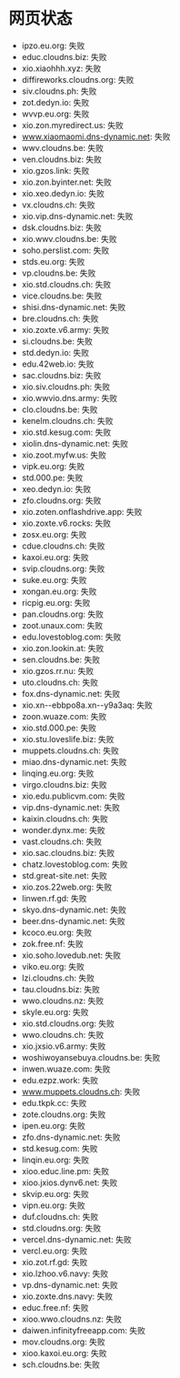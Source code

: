# 网页状态
- ipzo.eu.org: 失败
- educ.cloudns.biz: 失败
- xio.xiaohhh.xyz: 失败
- diffireworks.cloudns.org: 失败
- siv.cloudns.ph: 失败
- zot.dedyn.io: 失败
- wvvp.eu.org: 失败
- xio.zon.myredirect.us: 失败
- www.xiaomaomi.dns-dynamic.net: 失败
- wwv.cloudns.be: 失败
- ven.cloudns.biz: 失败
- xio.gzos.link: 失败
- xio.zon.byinter.net: 失败
- xio.xeo.dedyn.io: 失败
- vx.cloudns.ch: 失败
- xio.vip.dns-dynamic.net: 失败
- dsk.cloudns.biz: 失败
- xio.wwv.cloudns.be: 失败
- soho.perslist.com: 失败
- stds.eu.org: 失败
- vp.cloudns.be: 失败
- xio.std.cloudns.ch: 失败
- vice.cloudns.be: 失败
- shisi.dns-dynamic.net: 失败
- bre.cloudns.ch: 失败
- xio.zoxte.v6.army: 失败
- si.cloudns.be: 失败
- std.dedyn.io: 失败
- edu.42web.io: 失败
- sac.cloudns.biz: 失败
- xio.siv.cloudns.ph: 失败
- xio.wwvio.dns.army: 失败
- clo.cloudns.be: 失败
- kenelm.cloudns.ch: 失败
- xio.std.kesug.com: 失败
- xiolin.dns-dynamic.net: 失败
- xio.zoot.myfw.us: 失败
- vipk.eu.org: 失败
- std.000.pe: 失败
- xeo.dedyn.io: 失败
- zfo.cloudns.org: 失败
- xio.zoten.onflashdrive.app: 失败
- xio.zoxte.v6.rocks: 失败
- zosx.eu.org: 失败
- cdue.cloudns.ch: 失败
- kaxoi.eu.org: 失败
- svip.cloudns.org: 失败
- suke.eu.org: 失败
- xongan.eu.org: 失败
- ricpig.eu.org: 失败
- pan.cloudns.org: 失败
- zoot.unaux.com: 失败
- edu.lovestoblog.com: 失败
- xio.zon.lookin.at: 失败
- sen.cloudns.be: 失败
- xio.gzos.rr.nu: 失败
- uto.cloudns.ch: 失败
- fox.dns-dynamic.net: 失败
- xio.xn--ebbpo8a.xn--y9a3aq: 失败
- zoon.wuaze.com: 失败
- xio.std.000.pe: 失败
- xio.stu.loveslife.biz: 失败
- muppets.cloudns.ch: 失败
- miao.dns-dynamic.net: 失败
- linqing.eu.org: 失败
- virgo.cloudns.biz: 失败
- xio.edu.publicvm.com: 失败
- vip.dns-dynamic.net: 失败
- kaixin.cloudns.ch: 失败
- wonder.dynx.me: 失败
- vast.cloudns.ch: 失败
- xio.sac.cloudns.biz: 失败
- chatz.lovestoblog.com: 失败
- std.great-site.net: 失败
- xio.zos.22web.org: 失败
- linwen.rf.gd: 失败
- skyo.dns-dynamic.net: 失败
- beer.dns-dynamic.net: 失败
- kcoco.eu.org: 失败
- zok.free.nf: 失败
- xio.soho.lovedub.net: 失败
- viko.eu.org: 失败
- lzi.cloudns.ch: 失败
- tau.cloudns.biz: 失败
- wwo.cloudns.nz: 失败
- skyle.eu.org: 失败
- xio.std.cloudns.org: 失败
- wwo.cloudns.ch: 失败
- xio.jxsio.v6.army: 失败
- woshiwoyansebuya.cloudns.be: 失败
- inwen.wuaze.com: 失败
- edu.ezpz.work: 失败
- www.muppets.cloudns.ch: 失败
- edu.tkpk.cc: 失败
- zote.cloudns.org: 失败
- ipen.eu.org: 失败
- zfo.dns-dynamic.net: 失败
- std.kesug.com: 失败
- linqin.eu.org: 失败
- xioo.educ.line.pm: 失败
- xioo.jxios.dynv6.net: 失败
- skvip.eu.org: 失败
- vipn.eu.org: 失败
- duf.cloudns.ch: 失败
- std.cloudns.org: 失败
- vercel.dns-dynamic.net: 失败
- vercl.eu.org: 失败
- xio.zot.rf.gd: 失败
- xio.lzhoo.v6.navy: 失败
- vp.dns-dynamic.net: 失败
- xio.zoxte.dns.navy: 失败
- educ.free.nf: 失败
- xioo.wwo.cloudns.nz: 失败
- daiwen.infinityfreeapp.com: 失败
- mov.cloudns.org: 失败
- xioo.kaxoi.eu.org: 失败
- sch.cloudns.be: 失败
